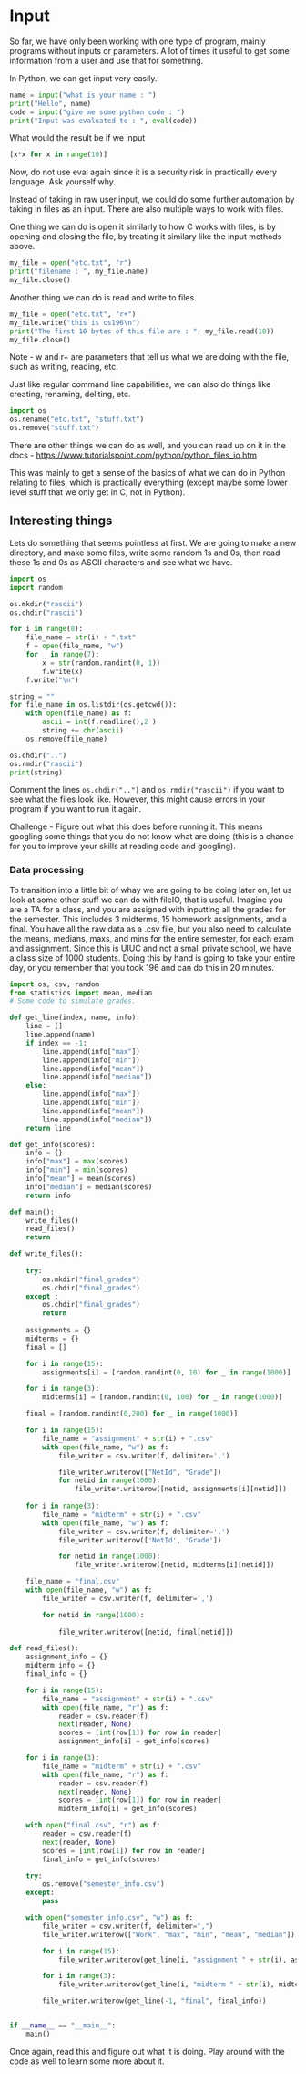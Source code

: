 # Input

So far, we have only been working with one type of program, mainly programs without inputs or parameters. A lot of times it useful to get some information from a user and use that for something. 

In Python, we can get input very easily. 

```python
name = input("what is your name : ")
print("Hello", name)
code = input("give me some python code : ")
print("Input was evaluated to : ", eval(code))
```

What would the result be if we input 
```python
[x*x for x in range(10)]
``` 

Now, do not use eval again since it is a security risk in practically every language. Ask yourself why.

Instead of taking in raw user input, we could do some further automation by taking in files as an input. There are also multiple ways to work with files. 

One thing we can do is open it similarly to how C works with files, is by opening and closing the file, by treating it similary like the input methods above. 

```python
my_file = open("etc.txt", "r")
print("filename : ", my_file.name)
my_file.close()
```

Another thing we can do is read and write to files.

```python
my_file = open("etc.txt", "r+")
my_file.write("this is cs196\n")
print("The first 10 bytes of this file are : ", my_file.read(10))
my_file.close()
```
Note - w and r+ are parameters that tell us what we are doing with the file, such as writing, reading, etc.

Just like regular command line capabilities, we can also do things like creating, renaming, deliting, etc. 

```python
import os
os.rename("etc.txt", "stuff.txt")
os.remove("stuff.txt")
```

There are other things we can do as well, and you can read up on it in the docs - https://www.tutorialspoint.com/python/python_files_io.htm

This was mainly to get a sense of the basics of what we can do in Python relating to files, which is practically everything (except maybe some lower level stuff that we only get in C, not in Python).

## Interesting things

Lets do something that seems pointless at first. We are going to make a new directory, and make some files, write some random 1s and 0s, then read these 1s and 0s as ASCII characters and see what we have. 

```python
import os
import random

os.mkdir("rascii")
os.chdir("rascii")

for i in range(8):
    file_name = str(i) + ".txt"
    f = open(file_name, "w")
    for _ in range(7):
        x = str(random.randint(0, 1))
        f.write(x)
    f.write("\n")

string = ""
for file_name in os.listdir(os.getcwd()):
    with open(file_name) as f:
        ascii = int(f.readline(),2 )
        string += chr(ascii)
    os.remove(file_name)

os.chdir("..")
os.rmdir("rascii")
print(string)
```

Comment the lines `os.chdir("..")` and `os.rmdir("rascii")` if you want to see what the files look like. However, this might cause errors in your program if you want to run it again.

Challenge - Figure out what this does before running it. This means googling some things that you do not know what are doing (this is a chance for you to improve your skills at reading code and googling). 

### Data processing

To transition into a little bit of whay we are going to be doing later on, let us look at some other stuff we can do with fileIO, that is useful. Imagine you are a TA for a class, and you are assigned with inputting all the grades for the semester. This includes 3 midterms, 15 homework assignments, and a final. You have all the raw data as a .csv file, but you also need to calculate the means, medians, maxs, and mins for the entire semester, for each exam and assignment. Since this is UIUC and not a small private school, we have a class size of 1000 students. Doing this by hand is going to take your entire day, or you remember that you took 196 and can do this in 20 minutes. 

```python
import os, csv, random
from statistics import mean, median
# Some code to simulate grades. 

def get_line(index, name, info):
	line = []
	line.append(name)
	if index == -1:
		line.append(info["max"])
		line.append(info["min"])
		line.append(info["mean"])
		line.append(info["median"])
	else: 
		line.append(info["max"])
		line.append(info["min"])
		line.append(info["mean"])
		line.append(info["median"])
	return line

def get_info(scores):
	info = {}
	info["max"] = max(scores)
	info["min"] = min(scores)
	info["mean"] = mean(scores)
	info["median"] = median(scores)
	return info

def main():
	write_files()
	read_files()
	return 

def write_files():
	
	try:
		os.mkdir("final_grades")
		os.chdir("final_grades")
	except :
		os.chdir("final_grades")
		return
	
	assignments = {}
	midterms = {}
	final = []

	for i in range(15):
		assignments[i] = [random.randint(0, 10) for _ in range(1000)]

	for i in range(3):
		midterms[i] = [random.randint(0, 100) for _ in range(1000)]

	final = [random.randint(0,200) for _ in range(1000)]

	for i in range(15):
		file_name = "assignment" + str(i) + ".csv"
		with open(file_name, "w") as f:
			file_writer = csv.writer(f, delimiter=',')

			file_writer.writerow(["NetId", "Grade"])
			for netid in range(1000):
				file_writer.writerow([netid, assignments[i][netid]])
	
	for i in range(3):
		file_name = "midterm" + str(i) + ".csv"
		with open(file_name, "w") as f:	
			file_writer = csv.writer(f, delimiter=',')
			file_writer.writerow(['NetId', 'Grade'])

			for netid in range(1000):
				file_writer.writerow([netid, midterms[i][netid]])

	file_name = "final.csv"
	with open(file_name, "w") as f:
		file_writer = csv.writer(f, delimiter=',')

		for netid in range(1000):
			
			file_writer.writerow([netid, final[netid]])

def read_files():
	assignment_info = {}
	midterm_info = {}
	final_info = {}

	for i in range(15):
		file_name = "assignment" + str(i) + ".csv"
		with open(file_name, "r") as f:
			reader = csv.reader(f)
			next(reader, None)
			scores = [int(row[1]) for row in reader]
			assignment_info[i] = get_info(scores)

	for i in range(3):
		file_name = "midterm" + str(i) + ".csv"
		with open(file_name, "r") as f:
			reader = csv.reader(f)
			next(reader, None)
			scores = [int(row[1]) for row in reader]
			midterm_info[i] = get_info(scores)

	with open("final.csv", "r") as f:
		reader = csv.reader(f)
		next(reader, None)
		scores = [int(row[1]) for row in reader]
		final_info = get_info(scores)

	try:
		os.remove("semester_info.csv")
	except:
		pass

	with open("semester_info.csv", "w") as f:
		file_writer = csv.writer(f, delimiter=",")
		file_writer.writerow(["Work", "max", "min", "mean", "median"])

		for i in range(15):
			file_writer.writerow(get_line(i, "assignment " + str(i), assignment_info[i]))

		for i in range(3):
			file_writer.writerow(get_line(i, "midterm " + str(i), midterm_info[i]))

		file_writer.writerow(get_line(-1, "final", final_info))


if __name__ == "__main__":
	main()
```

Once again, read this and figure out what it is doing. Play around with the code as well to learn some more about it.